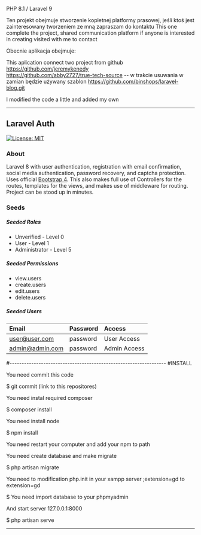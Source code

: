 PHP 8.1 / Laravel 9

Ten projekt obejmuje stworzenie kopletnej platformy prasowej, jeśli ktoś jest zainteresowany tworzeniem ze mną zapraszam do kontaktu
This one complete the project, shared communication platform if anyone is interested in creating visited with me to contact

Obecnie aplikacja obejmuje:

This aplication connect two project from github </br>
 https://github.com/jeremykenedy</br>
 https://github.com/abby2727/true-tech-source -- w trakcie usuwania w zamian będzie używany szablon
 https://github.com/binshops/laravel-blog.git

I modified the code a little and added my own

-----------------------------------------------------------------
## Laravel Auth

[![License: MIT](https://img.shields.io/badge/License-MIT-yellow.svg)](https://opensource.org/licenses/MIT)

### About
Laravel 8 with user authentication, registration with email confirmation, social media authentication, password recovery, and captcha protection. Uses official [Bootstrap 4](https://getbootstrap.com). This also makes full use of Controllers for the routes, templates for the views, and makes use of middleware for routing. Project can be stood up in minutes.

### Seeds
##### Seeded Roles
  * Unverified - Level 0
  * User  - Level 1
  * Administrator - Level 5

##### Seeded Permissions
  * view.users
  * create.users
  * edit.users
  * delete.users

##### Seeded Users

|Email|Password|Access|
|:------------|:------------|:------------|
|user@user.com|password|User Access|
|admin@admin.com|password|Admin Access|

#-----------------------------------------------------------------
#INSTALL

You need commit this code

$ git commit (link to this repositores)

You need instal required composer

$ composer install

You need install node

$ npm install

You need restart your computer and add your npm to path

You need create database and make migrate

$ php artisan migrate

You need to modification php.init in your xampp server ;extension=gd to extension=gd

$ You need import database to your phpmyadmin

And start server 127.0.0.1:8000

$ php artisan serve

----------------------------------------------------------------
